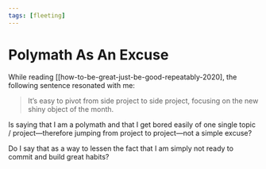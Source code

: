 ```yaml
---
tags: [fleeting]
---
```


# Polymath As An Excuse

While reading [[how-to-be-great-just-be-good-repeatably-2020], the following sentence resonated with me:
> It’s easy to pivot from side project to side project, focusing on the new shiny object of the month.

Is saying that I am a polymath and that I get bored easily of one single topic / project—therefore jumping from project to project—not a simple excuse?

Do I say that as a way to lessen the fact that I am simply not ready to commit and build great habits?